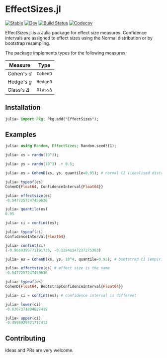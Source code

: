 # EffectSizes.jl

[![Stable](https://img.shields.io/badge/docs-stable-blue.svg)](https://harryscholes.github.io/EffectSizes.jl/stable)
[![Dev](https://img.shields.io/badge/docs-dev-blue.svg)](https://harryscholes.github.io/EffectSizes.jl/dev)
[![Build Status](https://travis-ci.com/harryscholes/EffectSizes.jl.svg?branch=master)](https://travis-ci.com/harryscholes/EffectSizes.jl)
[![Codecov](https://codecov.io/gh/harryscholes/EffectSizes.jl/branch/master/graph/badge.svg)](https://codecov.io/gh/harryscholes/EffectSizes.jl)

EffectSizes.jl is a Julia package for effect size measures. Confidence intervals are
assigned to effect sizes using the Normal distribution or by bootstrap resampling.

The package implements types for the following measures:

**Measure** | **Type**
---|---
Cohen's *d* | `CohenD`
Hedge's *g* | `HedgeG`
Glass's *Δ* | `GlassΔ`

## Installation

```jl
julia> import Pkg; Pkg.add("EffectSizes");
```

## Examples

```julia
julia> using Random, EffectSizes; Random.seed!(1);

julia> xs = randn(10^3);

julia> ys = randn(10^3) .+ 0.5;

julia> es = CohenD(xs, ys, quantile=0.95); # normal CI (idealised distribution)

julia> typeof(es)
CohenD{Float64, ConfidenceInterval{Float64}}

julia> effectsize(es)
-0.5477257247459636

julia> quantile(es)
0.95

julia> ci = confint(es);

julia> typeof(ci)
ConfidenceInterval{Float64}

julia> confint(ci)
(-0.9660399771191736, -0.12941147237275363)

julia> es = CohenD(xs, ys, 10^4, quantile=0.95); # bootstrap CI (empirical distribution)

julia> effectsize(es) # effect size is the same
-0.5477257247459636

julia> typeof(es)
CohenD{Float64, BootstrapConfidenceInterval{Float64}}

julia> ci = confint(es); # confidence interval is different

julia> lower(ci)
-0.6367371804827419

julia> upper(ci)
-0.4598929721717412
```

## Contributing

Ideas and PRs are very welcome.
